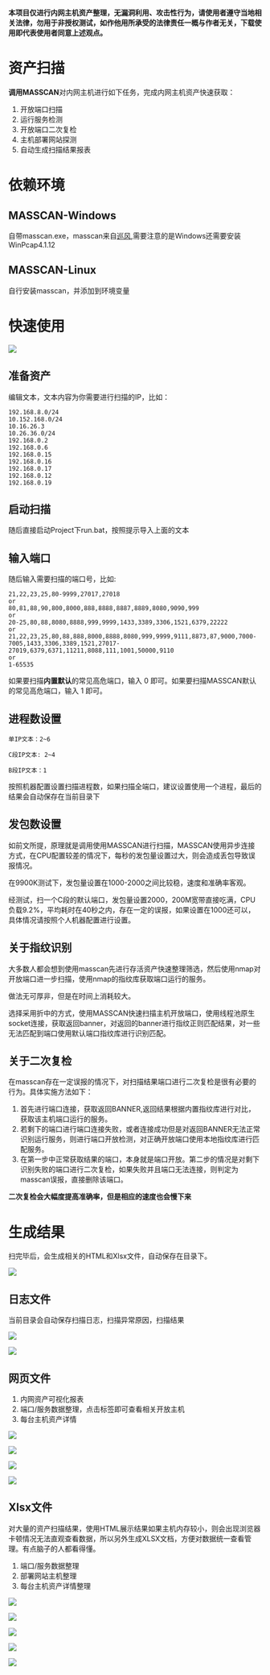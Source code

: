 
**本项目仅进行内网主机资产整理，无漏洞利用、攻击性行为，请使用者遵守当地相关法律，勿用于非授权测试，如作他用所承受的法律责任一概与作者无关，下载使用即代表使用者同意上述观点。**


# 资产扫描

**调用MASSCAN**对内网主机进行如下任务，完成内网主机资产快速获取：

1. 开放端口扫描
2. 运行服务检测
3. 开放端口二次复检
3. 主机部署网站探测
4. 自动生成扫描结果报表

# 依赖环境

## MASSCAN-Windows

自带masscan.exe，masscan来自[巡风](https://github.com/ysrc/xunfeng/tree/master/masscan/windows_64),需要注意的是Windows还需要安装WinPcap4.1.12

## MASSCAN-Linux

自行安装masscan，并添加到环境变量

# 快速使用

![](/image/1.jpg)

## 准备资产 

编辑文本，文本内容为你需要进行扫描的IP，比如：

	192.168.8.0/24
	10.152.168.0/24
	10.16.26.3
	10.26.36.0/24
	192.168.0.2
	192.168.0.6	
	192.168.0.15
	192.168.0.16
	192.168.0.17
	192.168.0.12
	192.168.0.19

## 启动扫描

随后直接启动Project下run.bat，按照提示导入上面的文本

## 输入端口

随后输入需要扫描的端口号，比如:

	21,22,23,25,80-9999,27017,27018
	or
	80,81,88,90,800,8000,888,8888,8887,8889,8080,9090,999
	or
	20-25,80,88,8080,8888,999,9999,1433,3389,3306,1521,6379,22222
	or
	21,22,23,25,80,88,888,8000,8888,8080,999,9999,9111,8873,87,9000,7000-7005,1433,3306,3389,1521,27017-27019,6379,6371,11211,8088,111,1001,50000,9110
	or
	1-65535

如果要扫描**内置默认**的常见高危端口，输入 0 即可。如果要扫描MASSCAN默认的常见高危端口，输入 1 即可。

## 进程数设置

	单IP文本：2~6
	
	C段IP文本: 2~4
	
	B段IP文本：1


按照机器配置设置扫描进程数，如果扫描全端口，建议设置使用一个进程，最后的结果会自动保存在当前目录下

## 发包数设置

如前文所提，原理就是调用使用MASSCAN进行扫描，MASSCAN使用异步连接方式，在CPU配置较差的情况下，每秒的发包量设置过大，则会造成丢包导致误报情况。

在9900K测试下，发包量设置在1000-2000之间比较稳，速度和准确率客观。

经测试，扫一个C段的默认端口，发包量设置2000，200M宽带直接吃满，CPU负载9.2%，平均耗时在40秒之内，存在一定的误报，如果设置在1000还可以，具体情况请按照个人机器配置进行设置。


## 关于指纹识别

大多数人都会想到使用masscan先进行存活资产快速整理筛选，然后使用nmap对开放端口进一步扫描，使用nmap的指纹库获取端口运行的服务。

做法无可厚非，但是在时间上消耗较大。

选择采用折中的方式，使用MASSCAN快速扫描主机开放端口，使用线程池原生socket连接，获取返回banner，对返回的banner进行指纹正则匹配结果，对一些无法匹配到端口使用默认端口指纹库进行识别匹配。

## 关于二次复检

在masscan存在一定误报的情况下，对扫描结果端口进行二次复检是很有必要的行为。具体实施方法如下：

1. 首先进行端口连接，获取返回BANNER,返回结果根据内置指纹库进行对比，获取该主机端口运行的服务。
2. 若剩下的端口进行端口连接失败，或者连接成功但是对返回BANNER无法正常识别运行服务，则进行端口开放检测，对正确开放端口使用本地指纹库进行匹配服务。
3. 在第一步中正常获取结果的端口，本身就是端口开放。第二步的情况是对剩下识别失败的端口进行二次复检，如果失败并且端口无法连接，则判定为masscan误报，直接删除该端口。

**二次复检会大幅度提高准确率，但是相应的速度也会慢下来**


# 生成结果

扫完毕后，会生成相关的HTML和Xlsx文件，自动保存在目录下。

![](/image/0.jpg)


## 日志文件

当前目录会自动保存扫描日志，扫描异常原因，扫描结果


![](/image/9.jpg)


![](/image/10.jpg)


## 网页文件

1. 内网资产可视化报表
2. 端口/服务数据整理，点击标签即可查看相关开放主机
3. 每台主机资产详情


![](/image/2.jpg)


![](/image/3.jpg)


![](/image/4.jpg)


![](/image/5.jpg)



## Xlsx文件

对大量的资产扫描结果，使用HTML展示结果如果主机内存较小，则会出现浏览器卡顿情况无法直观查看数据，所以另外生成XLSX文档，方便对数据统一查看管理。有点脑子的人都看得懂。

1. 端口/服务数据整理
2. 部署网站主机整理
3. 每台主机资产详情整理



![](/image/6.jpg)


![](/image/7.jpg)


![](/image/12.jpg)

![](/image/8.jpg)



![](/image/11.jpg)

